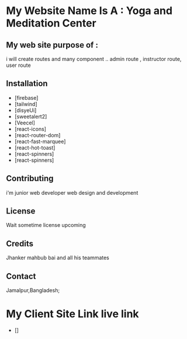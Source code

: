 # My Website Name Is A : Yoga and Meditation Center

## My web site purpose of :

i will create routes and many component .. admin route , instructor route, user route

## Installation

- [firebase]
- [tailwind]
- [disyeUi]
- [sweetalert2]
- [Veecel]
- [react-icons]
- [react-router-dom]
- [react-fast-marquee]
- [react-hot-toast]
- [react-spinners]
- [react-spinners]

## Contributing

i'm junior web developer
web design and development

## License

Wait sometime license upcoming

## Credits

Jhanker mahbub bai and all his teammates

## Contact

Jamalpur,Bangladesh;

# My Client Site Link live link

- []
